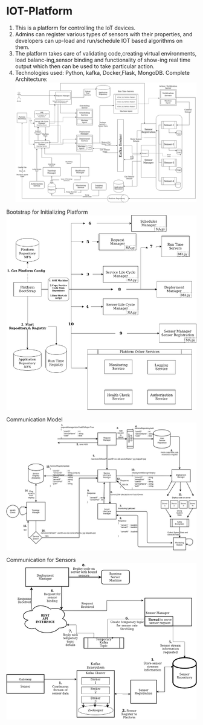 # IOT-Platform
1. This is a platform for controlling the IoT devices.
2. Admins can register various types of sensors with their properties, and developers can up-load and run/schedule IOT based algorithms
on them.
3. The platform takes care of validating code,creating virtual environments, load balanc-ing,sensor binding and functionality of show-ing real time output which then can be used to take particular action.
4. Technologies used: Python, kafka, Docker,Flask, MongoDB.
Complete Architecture:
![Big Picture](https://github.com/pratikiiith/IOT-Platform/blob/master/bigpic.png)


Bootstrap for Initializing Platform
![Bootstrap for Initializing Platform](https://github.com/pratikiiith/IOT-Platform/blob/master/Project%20Achitecture/Bootstrap.png)


Communication Model
![Communication Model](https://github.com/pratikiiith/IOT-Platform/blob/master/Project%20Achitecture/Communication.jpeg)


Communication for Sensors
![Communication for Sensors](https://github.com/pratikiiith/IOT-Platform/blob/master/Project%20Achitecture/Communication-Sensors.png)


